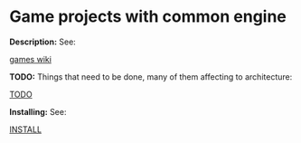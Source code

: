 Game projects with common engine
================================

**Description:** See:

[games wiki](https://github.com/mkoskim/games/wiki)

**TODO:** Things that need to be done, many of them affecting to architecture:

[TODO](https://github.com/mkoskim/games/blob/master/engine/doc/TODO)

**Installing:** See:

[INSTALL](https://github.com/mkoskim/games/blob/master/INSTALL)

